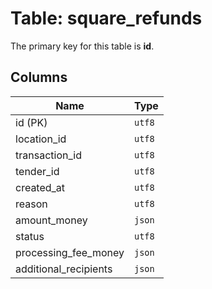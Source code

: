 # Table: square_refunds

The primary key for this table is **id**.

## Columns

| Name          | Type          |
| ------------- | ------------- |
|id (PK)|`utf8`|
|location_id|`utf8`|
|transaction_id|`utf8`|
|tender_id|`utf8`|
|created_at|`utf8`|
|reason|`utf8`|
|amount_money|`json`|
|status|`utf8`|
|processing_fee_money|`json`|
|additional_recipients|`json`|